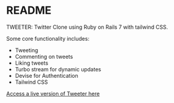 # README
TWEETER:  Twitter Clone using Ruby on Rails 7 with tailwind CSS.

Some core functionality includes:
- Tweeting
- Commenting on tweets
- Liking tweets
- Turbo stream for dynamic updates
- Devise for Authentication
- Tailwind CSS

[Access a live version of Tweeter here](https://sheltered-bastion-65763.herokuapp.com/users/sign_in)
